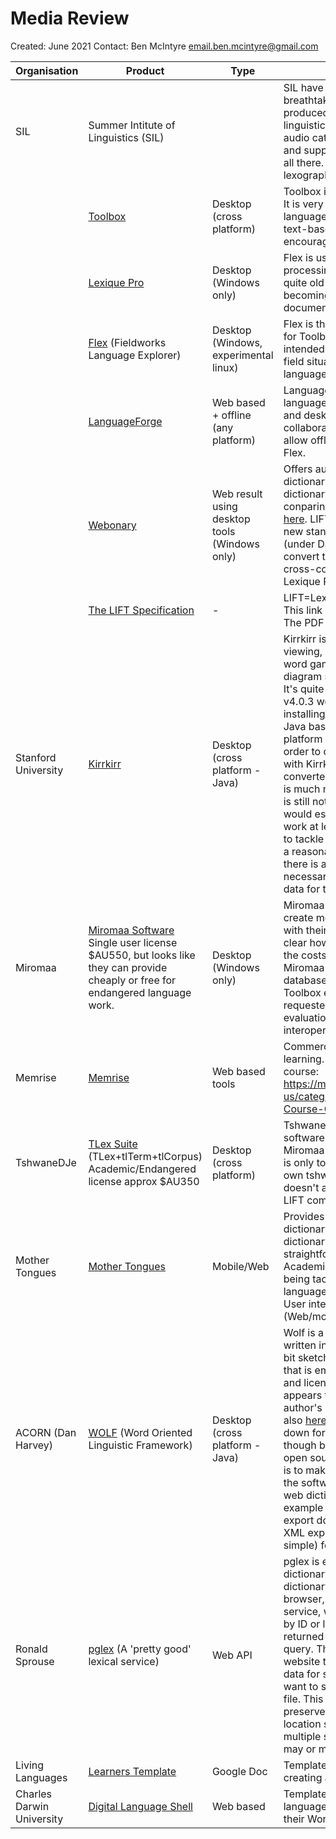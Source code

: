 # Media Review
 
Created: June 2021 
Contact: Ben McIntyre email.ben.mcintyre@gmail.com

| Organisation       | Product    | Type | Notes |
| -------------           | -------------  | ---- | --------                       |
|  SIL           |   Summer Intitute of Linguistics (SIL) |  |  SIL have  nothing less than breathtaking [range of tools](https://software.sil.org/products/), and have produced all the major standard linguistic tools. Font/script support, audio cataloguing support, advice and support for language work, it's all there. See below for specific lexographic tools. |
| |    [Toolbox](https://software.sil.org/toolbox/) | Desktop (cross platform) |  Toolbox is the classic linguists's tool.  It is very old but popular, and many languages have been capured in its text-based file format. SIL encourages use of Flex. |
| |    [Lexique Pro](http://lexiquepro.com/)    |  Desktop (Windows only) | Flex is used for formatting processing of dictionaries. It is also quite old and appears to be becoming unsupported as web and document standards move forwards. |
| | [Flex](https://software.sil.org/fieldworks/) (Fieldworks Language Explorer) |  Desktop (Windows, experimental linux) | Flex is the most recent replacement for Toolbox and Lexique Pro. It is intended to rapidly acquire words in a field situation, with the ability to store language details. |
| | [LanguageForge](https://languageforge.org/)  | Web based + offline (any platform) |  LanguageForge is a web based language editor that works on mobile and desktop devices, ideal for collaboration amongst groups. It will allow offline editing and can sync to Flex. |
| | [Webonary](https://www.webonary.org/)  | Web result using desktop tools (Windows only) | Offers automated upload of language dictionary files to a very basic web dictionary. They have a page conparing them to other projects [here](https://www.webonary.org/comparisons/). LIFT XML is considered the new standard, and it [is recommended](https://www.webonary.org/about-webonary/) (under Data Formats Supported) to convert to this format for maximum cross-compatibility using [SOLID](https://www.webonary.org/about-webonary/) and Lexique Pro or preferably Flex.|
|  | [The LIFT Specification](https://github.com/sillsdev/lift-standard) | - | LIFT=Lexicon Markup Language. This link is strictly for  XML wonks. The PDF files give good exmples. |
| Stanford University  | [Kirrkirr](https://nlp.stanford.edu/kirrkirr/)   | Desktop (cross platform - Java) | Kirrkirr is quite sophisticated in its viewing, offering media viewing, word games, and a visual network diagram showing word relationships. It's quite old, developed in 2004, but v4.0.3 works fine on Windows after installing Java 11 from [here](https://adoptopenjdk.net/). Being Java based, it should be cross platform (Windows, OSX, Linux). In order to convert dictionaries to work with Kirrkirr, they need to be converted to XML format. The format is much more flexible than LIFT, but it is still not for the faint hearted. I would estimate several weeks of work at least, by someone not afraid to tackle the world of XML, to convert a reasonable sized dictionary. Then there is a further XML creation step necessary to render the dictionary data for the web. |
| Miromaa |  [Miromaa Software](https://www.miromaa.org.au/miromaa-software) Single user license $AU550, but looks like they can provide cheaply or free for endangered language work.  | Desktop (Windows only) | Miromaa advertise that they can create mobile apps and websites with their assistance, but it is not clear how automated this is or what the costs are. It appears that Miromaa uses a custom internal database format, but there is a Toolbox export facility. I have requested a license for academic evaluation of the software and of interoperability with other software. |
| Memrise |  [Memrise](https://www.memrise.com/) | Web based tools | Commercial app for language learning. You can create your own course: https://memrise.zendesk.com/hc/en-us/categories/360003072498-Course-Creation |
| TshwaneDJe |  [TLex Suite](https://tshwanedje.com/) (TLex+tlTerm+tlCorpus) Academic/Endangered license approx $AU350 | Desktop (cross platform) |  TshwaneDJe is commercial language software. It appears to be similar to Miromaa and KirrKirr in form. Export is only to database, text/scv and its own tshwanelexicon XML format. It doesn't appear that any Toolbox or LIFT compatibility exists. |
| Mother Tongues | [Mother Tongues](https://mothertongues.org/) | Mobile/Web | Provides an online and mobile dictionary from JSON files containing dictionary contents. Looks fairly straightforward and modern. Academic article around the issues being tackled [here](https://altlab.ualberta.ca/wp-content/uploads/2017/03/CEL2_24.pdf), and open source language dictionary codebase [here](https://github.com/roedoejet/mothertongues). User interface is cross platform (Web/mobile) and built in Ionic. |
| ACORN (Dan Harvey) | [WOLF](http://acornslinguistics.com/) (Word Oriented Linguistic Framework) | Desktop (cross platform - Java) | Wolf is a desktop based software written in Java. The project looks a bit sketchy (there is a [Git repository](https://github.com/Acorns-Linguistics/Wolf) that is empty apart from the readme and license files. The program appears to be available from the author's personal pages [here](http://cs.sou.edu/~harveyd/wolf/index.php) and also [here](http://acornslinguistics.com/) under downloads, scroll down for WOLF). They say 'WOLF, though being freeware, is not yet open source. However, our intention is to make it so at some point after the software matures'. A very simple web dictionary export is available, example [here](http://acornslinguistics.com/). It appears that the PDF export does not work. There is an XML export in a custom (but very simple) format.  |
| Ronald Sprouse | [pglex](https://github.com/rsprouse/pglex) (A 'pretty good' lexical service) | Web API | pglex is essentially on online dictionary, but instead of providing dictionary web pages viewable in a browser, it provides a JSON web service, where words can be queried by ID or lists of words can be returned in response to a search query. The use case is for an external website that wants the dictionary data for some purpose, but doesn't want to store it in a local database or file. This can also be used to preserve a single-authoritative-location scenario instead of having multiple sites with data stores that may or may not be synchronised | 
| Living Languages | [Learners Template](https://www.livinglanguages.org.au/resources) | Google Doc | Template used as a guide for creating a language learning course | 
| Charles Darwin University | [Digital Language Shell](https://language-shell.cdu.edu.au/) | Web based | Template for creating an online language learning course, based on their Wordpress templates. |
